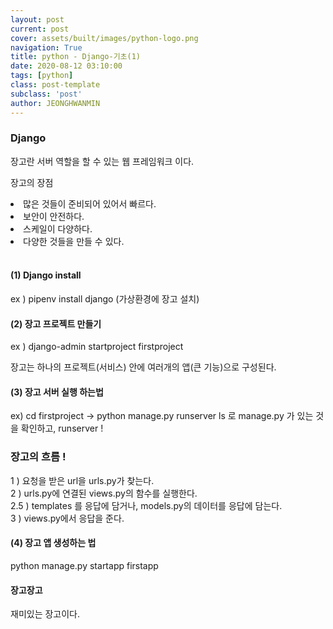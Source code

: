 ```yaml
---
layout: post
current: post
cover: assets/built/images/python-logo.png
navigation: True
title: python - Django-기초(1)
date: 2020-08-12 03:10:00
tags: [python]
class: post-template
subclass: 'post'
author: JEONGHWANMIN
---
```

### Django
장고란 서버 역할을 할 수 있는 웹 프레임워크 이다. <br>

장고의 장점 
<li>많은 것들이 준비되어 있어서 빠르다.</li>
<li>보안이 안전하다.</li>
<li>스케일이 다양하다.</li>
<li>다양한 것들을 만들 수 있다.</li><br>

#### (1) Django install
ex ) pipenv install django (가상환경에 장고 설치)

#### (2) 장고 프로젝트 만들기
ex ) django-admin startproject firstproject

장고는 하나의 프로젝트(서비스) 안에 여러개의 앱(큰 기능)으로 구성된다.
#### (3) 장고 서버 실행 하는법 
ex) cd firstproject -> python manage.py runserver
ls 로 manage.py 가 있는 것을 확인하고, runserver !

### 장고의 흐름 ! 
1 ) 요청을 받은 url을 urls.py가 찾는다. <br>
2 ) urls.py에 연결된 views.py의 함수를 실행한다. <br>
2.5 ) templates 를 응답에 담거나, models.py의 데이터를 응답에 담는다. <br>
3 ) views.py에서 응답을 준다.

#### (4) 장고 앱 생성하는 법
python manage.py startapp firstapp


#### 장고장고
재미있는 장고이다.